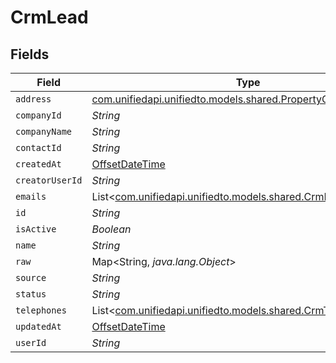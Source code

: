 # CrmLead


## Fields

| Field                                                                                                          | Type                                                                                                           | Required                                                                                                       | Description                                                                                                    |
| -------------------------------------------------------------------------------------------------------------- | -------------------------------------------------------------------------------------------------------------- | -------------------------------------------------------------------------------------------------------------- | -------------------------------------------------------------------------------------------------------------- |
| `address`                                                                                                      | [com.unifiedapi.unifiedto.models.shared.PropertyCrmLeadAddress](../../models/shared/PropertyCrmLeadAddress.md) | :heavy_minus_sign:                                                                                             | N/A                                                                                                            |
| `companyId`                                                                                                    | *String*                                                                                                       | :heavy_minus_sign:                                                                                             | N/A                                                                                                            |
| `companyName`                                                                                                  | *String*                                                                                                       | :heavy_minus_sign:                                                                                             | N/A                                                                                                            |
| `contactId`                                                                                                    | *String*                                                                                                       | :heavy_minus_sign:                                                                                             | N/A                                                                                                            |
| `createdAt`                                                                                                    | [OffsetDateTime](https://docs.oracle.com/javase/8/docs/api/java/time/OffsetDateTime.html)                      | :heavy_minus_sign:                                                                                             | N/A                                                                                                            |
| `creatorUserId`                                                                                                | *String*                                                                                                       | :heavy_minus_sign:                                                                                             | N/A                                                                                                            |
| `emails`                                                                                                       | List<[com.unifiedapi.unifiedto.models.shared.CrmEmail](../../models/shared/CrmEmail.md)>                       | :heavy_minus_sign:                                                                                             | N/A                                                                                                            |
| `id`                                                                                                           | *String*                                                                                                       | :heavy_minus_sign:                                                                                             | N/A                                                                                                            |
| `isActive`                                                                                                     | *Boolean*                                                                                                      | :heavy_minus_sign:                                                                                             | N/A                                                                                                            |
| `name`                                                                                                         | *String*                                                                                                       | :heavy_minus_sign:                                                                                             | N/A                                                                                                            |
| `raw`                                                                                                          | Map<String, *java.lang.Object*>                                                                                | :heavy_minus_sign:                                                                                             | N/A                                                                                                            |
| `source`                                                                                                       | *String*                                                                                                       | :heavy_minus_sign:                                                                                             | N/A                                                                                                            |
| `status`                                                                                                       | *String*                                                                                                       | :heavy_minus_sign:                                                                                             | N/A                                                                                                            |
| `telephones`                                                                                                   | List<[com.unifiedapi.unifiedto.models.shared.CrmTelephone](../../models/shared/CrmTelephone.md)>               | :heavy_minus_sign:                                                                                             | N/A                                                                                                            |
| `updatedAt`                                                                                                    | [OffsetDateTime](https://docs.oracle.com/javase/8/docs/api/java/time/OffsetDateTime.html)                      | :heavy_minus_sign:                                                                                             | N/A                                                                                                            |
| `userId`                                                                                                       | *String*                                                                                                       | :heavy_minus_sign:                                                                                             | N/A                                                                                                            |